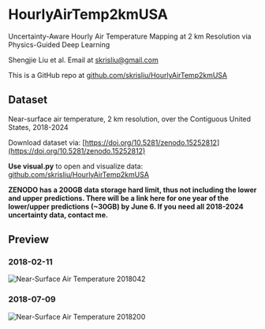 # HourlyAirTemp2kmUSA
Uncertainty-Aware Hourly Air Temperature Mapping at 2 km Resolution via Physics-Guided Deep Learning

Shengjie Liu et al. Email at skrisliu@gmail.com

This is a GitHub repo at [github.com/skrisliu/HourlyAirTemp2kmUSA](https://github.com/skrisliu/HourlyAirTemp2kmUSA)

## Dataset
Near-surface air temperature, 2 km resolution, over the Contiguous United States, 2018-2024

Download dataset via: [https://doi.org/10.5281/zenodo.15252812](https://doi.org/10.5281/zenodo.15252812)

**Use visual.py** to open and visualize data: [github.com/skrisliu/HourlyAirTemp2kmUSA](https://github.com/skrisliu/HourlyAirTemp2kmUSA)

**ZENODO has a 200GB data storage hard limit, thus not including the lower and upper predictions. There will be a link here for one year of the lower/upper predictions (~30GB) by June 6. If you need all 2018-2024 uncertainty data, contact me.**

## Preview
### 2018-02-11
![Near-Surface Air Temperature 2018042](at2018042b.gif)

### 2018-07-09
![Near-Surface Air Temperature 2018200](at2018200b.gif)
